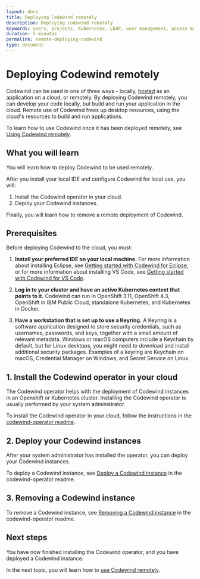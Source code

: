 ```yaml
---
layout: docs
title: Deploying Codewind remotely
description: Deploying Codewind remotely
keywords: users, projects, Kubernetes, LDAP, user management, access management, login, deployment, pod, security, securing cloud connection, remote deployment of Codewind
duration: 5 minutes
permalink: remote-deploying-codewind
type: document
---
```


# Deploying Codewind remotely

Codewind can be used in one of three ways - locally, [hosted](./che-installinfo.html) as an application on a cloud, or remotely. By deploying Codewind remotely, you can develop your code locally, but build and run your application in the cloud. Remote use of Codewind frees up desktop resources, using the cloud's resources to build and run applications. 

To learn how to use Codewind once it has been deployed remotely, see [Using Codewind remotely](remote-codewind-overview.html).

## What you will learn

You will learn how to deploy Codewind to be used remotely. 

After you install your local IDE and configure Codewind for local use, you will:

1. Install the Codewind operator in your cloud.
2. Deploy your Codewind instances. 

Finally, you will learn how to remove a remote deployment of Codewind.

## Prerequisites

Before deploying Codewind to the cloud, you must:

1. **Install your preferred IDE on your local machine.** For more information about installing Eclipse, see [Getting started with Codewind for Eclipse](eclipse-getting-started.html), or for more information about installing VS Code, see [Getting started with Codewind for VS Code](vsc-getting-started.html).

2. **Log in to your cluster and have an active Kubernetes context that points to it.** Codewind can run in OpenShift 3.11, OpenShift 4.3, OpenShift in IBM Public Cloud, standalone Kubernetes, and Kubernetes in Docker.

3. **Have a workstation that is set up to use a Keyring.** A Keyring is a software application designed to store security credentials, such as usernames, passwords, and keys, together with a small amount of relevant metadata. Windows or macOS computers include a Keychain by default, but for Linux desktops, you might need to download and install additional security packages. Examples of a keyring are Keychain on macOS, Credential Manager on Windows, and Secret Service on Linux. 

## 1. Install the Codewind operator in your cloud

The Codewind operator helps with the deployment of Codewind instances in an Openshift or Kubernetes cluster. Installing the Codewind operator is usually performed by your system administrator. 

To install the Codewind operator in your cloud, follow the instructions in the [codewind-operator readme](https://github.com/eclipse/codewind-operator/blob/master/README.md).

## 2. Deploy your Codewind instances

After your system administrator has installed the operator, you can deploy your Codewind instances. 

To deploy a Codewind instance, see [Deploy a Codewind instance](https://github.com/eclipse/codewind-operator/blob/master/README.md#deploy-a-codewind-instance) in the codewind-operator readme.

## 3. Removing a Codewind instance

To remove a Codewind instance, see [Removing a Codewind instance](https://github.com/eclipse/codewind-operator/blob/master/README.md#removing-a-codewind-instance) in the codewind-operator readme.

## Next steps

You have now finished installing the Codewind operator, and you have deployed a Codewind instance.

In the next topic, you will learn how to [use Codewind remotely](./remote-codewind-overview.html).
